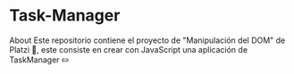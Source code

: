 # Task-Manager
About Este repositorio contiene el proyecto de "Manipulación del DOM" de Platzi 💚, este consiste en crear con JavaScript una aplicación de TaskManager ✏️
